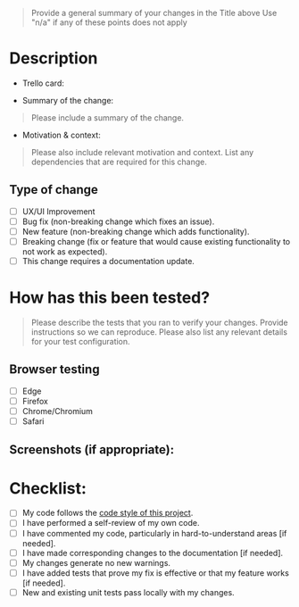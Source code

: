 > Provide a general summary of your changes in the Title above
> Use "n/a" if any of these points does not apply

# Description

- Trello card:

- Summary of the change:
> Please include a summary of the change.

- Motivation & context:
> Please also include relevant motivation and context. List any dependencies that are required for this change.

## Type of change

- [ ] UX/UI Improvement
- [ ] Bug fix (non-breaking change which fixes an issue).
- [ ] New feature (non-breaking change which adds functionality).
- [ ] Breaking change (fix or feature that would cause existing functionality to not work as expected).
- [ ] This change requires a documentation update.

# How has this been tested?

> Please describe the tests that you ran to verify your changes.
> Provide instructions so we can reproduce.
> Please also list any relevant details for your test configuration.

## Browser testing

- [ ] Edge
- [ ] Firefox
- [ ] Chrome/Chromium
- [ ] Safari

## Screenshots (if appropriate):

# Checklist:

- [ ] My code follows the [code style of this project](https://gitlab.com/SUSE-UIUX/eos/wikis/home#developing-the-eos-project).
- [ ] I have performed a self-review of my own code.
- [ ] I have commented my code, particularly in hard-to-understand areas [if needed].
- [ ] I have made corresponding changes to the documentation [if needed].
- [ ] My changes generate no new warnings.
- [ ] I have added tests that prove my fix is effective or that my feature works [if needed].
- [ ] New and existing unit tests pass locally with my changes.
